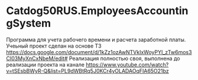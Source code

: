 # Catdog50RUS.EmployeesAccountingSystem
Программа для учета рабочего времени и расчета заработной платы.
Учеьный проект сделан на основе ТЗ https://docs.google.com/document/d/1kZz1ozAwNTVkIxWoyPYI_zTw6mos3CI03MyXnCxNbeM/edit#
Реализация полностью своя, выполнена до реализации проекта на канале https://www.youtube.com/watch?v=tSEsbBWyR-Q&list=PL9dWBtRq5J0KCr4yOLADAOqFIA65O21bz
